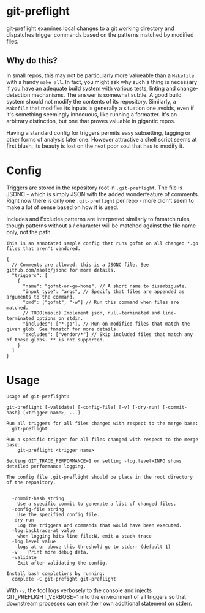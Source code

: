 # git-preflight

git-preflight examines local changes to a git working directory and dispatches trigger commands based on the patterns matched by modified files.

## Why do this?
In small repos, this may not be particularly more valueable than a `Makefile` with a handy `make all`. In fact, you might ask why such a thing is necessary if you have an adequate build system with various tests, linting and change-detection mechanisms.  The answer is somewhat subtle. A good build system should not modify the contents of its repository. Similarly, a `Makefile` that modifies its inputs is generally a situation one avoids, even if it's something seemingly innocuous, like running a formatter. It's an arbitrary distinction, but one that proves valuable in gigantic repos.

Having a standard config for triggers permits easy subsetting, tagging or other forms of analysis later one. However attractive a shell script seems at first blush, its beauty is lost on the next poor soul that has to modify it.

# Config

Triggers are stored in the repository root in `.git-preflight`. The file is JSONC - which is simply JSON with the added wonderfeature of comments. Right now there is only one `.git-preflight` per repo - more didn't seem to make a lot of sense based on how it is used.

Includes and Excludes patterns are interpreted similarly to fnmatch rules, though patterns without a / character will be matched against the file name only, not the path.

```
This is an annotated sample config that runs gofmt on all changed *.go files that aren't vendored.

{
  // Comments are allowed, this is a JSONC file. See github.com/msolo/jsonc for more details.
  "triggers": [
    {
      "name": "gofmt-or-go-home", // A short name to disambiguate.
      "input_type": "args", // Specify that files are appended as arguments to the command.
      "cmd": ["gofmt", "-w"] // Run this command when files are matched.
      // TODO(msolo) Implement json, null-terminated and line-terminated options on stdin.
      "includes": ["*.go"], // Run on modified files that match the given glob. See fnmatch for more details.
      "excludes": ["vendor/*"] // Skip included files that match any of these globs. ** is not supported.
    }
  ]
}
```

# Usage
```
Usage of git-preflight:

git-preflight [-validate] [-config-file] [-v] [-dry-run] [-commit-hash] [<trigger name>, ...]

Run all triggers for all files changed with respect to the merge base:
  git-preflight

Run a specific trigger for all files changed with respect to the merge base:
	git-preflight <trigger name>

Setting GIT_TRACE_PERFORMANCE=1 or setting -log.level=INFO shows detailed performance logging.

The config file .git-preflight should be place in the root directory of the repository.


  -commit-hash string
    Use a specific commit to generate a list of changed files.
  -config-file string
    Use the specified config file.
  -dry-run
    Log the triggers and commands that would have been executed.
  -log.backtrace-at value
    when logging hits line file:N, emit a stack trace
  -log.level value
    logs at or above this threshold go to stderr (default 1)
  -v	Print more debug data.
  -validate
    Exit after validating the config.

Install bash completions by running:
  complete -C git-prefight git-preflight
```

With `-v`, the tool logs verbosely to the console and injects GIT_PREFLIGHT_VERBOSE=1 into the environment of all triggers so that downstream processes can emit their own additional statement on stderr.
